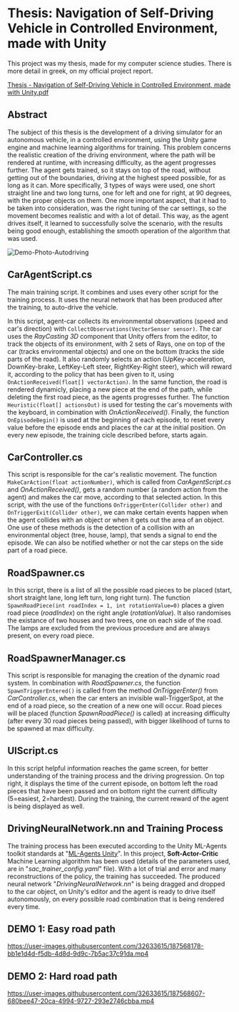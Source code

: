 # Thesis: Navigation of Self-Driving Vehicle in Controlled Environment, made with Unity

This project was my thesis, made for my computer science studies. There is more detail in greek, on my official project report.

[Thesis - Navigation of Self-Driving Vehicle in Controlled Environment, made with Unity.pdf](https://github.com/alexdafn/Autonomous-Driving-In-Dynamic-Environment-using-ML-in-Unity/files/9457343/Thesis.-.Navigation.of.Self-Driving.Vehicle.in.Controlled.Environment.made.with.Unity.pdf)

## Abstract

The subject of this thesis is the development of a driving simulator for an autonomous vehicle, in a controlled environment, using the Unity game engine and machine learning algorithms for training. This problem concerns the realistic creation of the driving environment, where the path will be rendered at runtime, with increasing difficulty, as the agent progresses further. The agent gets trained, so it stays on top of the road, without getting out of the boundaries, driving at the highest speed possible, for as long as it can. More specifically, 3 types of ways were used, one short straight line and two long turns, one for left and one for right, at 90 degrees, with the proper objects on them. One more important aspect, that it had to be taken into consideration, was the right tuning of the car settings, so the movement becomes realistic and with a lot of detail. This way, as the agent drives itself, it learned to successfully solve the scenario, with the results being good enough, establishing the smooth operation of the algorithm that was used.

![Demo-Photo-Autodriving](https://user-images.githubusercontent.com/32633615/187473556-1ba48de6-47a2-41c8-a22d-385e7a5fae68.jpg)

## CarAgentScript.cs

The main training script. It combines and uses every other script for the training process. It uses the neural network that has been produced after the training, to auto-drive the vehicle.

In this script, agent-car collects its environmental observations (speed and car's direction) with `CollectObservations(VectorSensor sensor)`. The car uses the *RayCasting 3D* component that Unity offers from the editor, to track the objects of its environment, with 2 sets of Rays, one on top of the car (tracks environmental objects) and one on the bottom (tracks the side parts of the road). It also randomly selects an action (UpKey-acceleration, DownKey-brake, LeftKey-Left steer, RightKey-Right steer), which will reward it, according to the policy that has been given to it, using `OnActionReceived(float[] vectorAction)`. In the same function, the road is rendered dynamicly, placing a new piece at the end of the path, while deleting the first road piece, as the agents progresses further. The function `Heuristic(float[] actionsOut)` is used for testing the car's movements with the keyboard, in combination with *OnActionReceived()*. Finally, the function `OnEpisodeBegin()` is used at the beginning of each episode, to reset every value before the episode ends and places the car at the initial position. On every new episode, the training cicle described before, starts again.

## CarController.cs

This script is responsible for the car's realistic movement. The function `MakeCarAction(float actionNumber)`, which is called from *CarAgentScript.cs* and *OnActionReceived()*, gets a random number (a random action from the agent) and makes the car move, according to that selected action. In this script, with the use of the functions `OnTriggerEnter(Collider other)` and `OnTriggerExit(Collider other)`, we can make certain events happen when the agent collides with an object or when it gets out the area of an object. One use of these methods is the detection of a collision with an environmental object (tree, house, lamp), that sends a signal to end the episode. We can also be notified whether or not the car steps on the side part of a road piece.

## RoadSpawner.cs

In this script, there is a list of all the possible road pieces to be placed (start, short straight lane, long left turn, long right turn). The function `SpawnRoadPiece(int roadIndex = 1, int rotationValue=0)` places a given road piece (*roadIndex*) on the right angle (*rotationValue*). It also randomises the existance of two houses and two trees, one on each side of the road. The lamps are excluded from the previous procedure and are always present, on every road piece.

## RoadSpawnerManager.cs

This script is responsible for managing the creation of the dynamic road system. In combination with *RoadSpawner.cs*, the function `SpawnTriggerEntered()` is called from the method *OnTriggerEnter()* from *CarController.cs*, when the car enters an invisible wall-TriggerSpot, at the end of a road piece, so the creation of a new one will occur. Road pieces will be placed (function *SpawnRoadPiece()* is called) at increasing difficulty (after every 30 road pieces being passed), with bigger likelihood of turns to be spawned at max difficulty.

## UIScript.cs

In this script helpful information reaches the game screen, for better understanding of the training process and the driving progression. On top right, it displays the time of the current episode, on bottom left the road pieces that have been passed and on bottom right the current difficulty (5=easiest, 2=hardest). During the training, the current reward of the agent is being displayed as well.

## DrivingNeuralNetwork.nn and Training Process

The training process has been executed according to the Unity ML-Agents toolkit standards at "[ML-Agents Unity](https://github.com/Unity-Technologies/ml-agents/blob/release_2_verified_docs/docs/Getting-Started.md)". In this project, **Soft-Actor-Critic** Machine Learning algorithm has been used (details of the parameters used, are  in "*sac_trainer_config.yaml*" file). With a lot of trial and error and many reconstructions of the policy, the training has succeeded. The produced neural network "*DrivingNeuralNetwork.nn*" is being dragged and dropped to the car object, on Unity's editor and the agent is ready to drive itself autonomously, on every possible road combination that is being rendered every time. 

## DEMO 1: Easy road path

https://user-images.githubusercontent.com/32633615/187568178-bb1e1d4d-f5db-4d8d-9d9c-7b5ac37c91da.mp4

## DEMO 2: Hard road path

https://user-images.githubusercontent.com/32633615/187568607-680bee47-20ca-4994-9727-293e2746cbba.mp4
